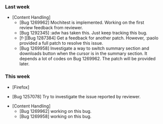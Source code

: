 ### Last week

* [Content Handling]
  - [Bug 1269962] Mochitest is implemented. Working on the first review feedback from reviewer.
  - [Bug 1292345] :adw has taken this. Just keep tracking this bug.
  - [f-][Bug 1287384] Get a feedback for another patch. However, :paolo provided a full patch to resolve this issue.
  - [Bug 1269958] Investigate a way to switch summary section and downloads button when the cursor is in the summary section. It depends a lot of codes on Bug 1269962. The patch will be provided later.

### This week

* [Firefox]
- [Bug 1257078] Try to investigate the issue reported by reviewer.

* [Content Handling]
  - [Bug 1269962] working on this bug.
  - [Bug 1269958] working on this bug.
